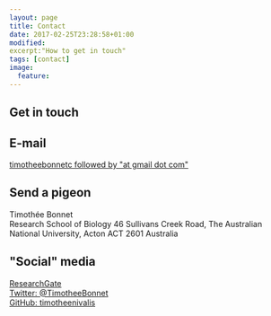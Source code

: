 ```yaml
---
layout: page
title: Contact
date: 2017-02-25T23:28:58+01:00
modified:
excerpt:"How to get in touch"
tags: [contact]
image:
  feature:
---
```

## Get in touch

## E-mail ##
[timotheebonnetc followed by "at gmail dot com" ](mailto:timotheebonnetc@gmail.com)

## Send a pigeon ##
Timothée Bonnet  
Research School of Biology
46 Sullivans Creek Road,
The Australian National University,
Acton ACT 2601
Australia

## "Social" media ##
[ResearchGate](https://www.researchgate.net/profile/Timothee_Bonnet)  
[Twitter: @TimotheeBonnet](https://twitter.com/TimotheeBonnet)  
[GitHub: timotheenivalis](https://github.com/timotheenivalis/)
